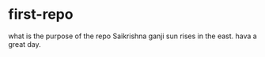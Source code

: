 # first-repo
what is the  purpose of the repo
Saikrishna ganji  sun rises in the east.
hava a great day.
